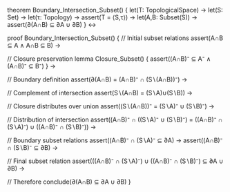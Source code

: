 theorem Boundary_Intersection_Subset() {
  let(T: TopologicalSpace) →
  let(S: Set) →
  let(τ: Topology) →
  assert(T = ⟨S,τ⟩) →
  let(A,B: Subset(S)) →
  assert(∂(A∩B) ⊆ ∂A ∪ ∂B)
} ↔

proof Boundary_Intersection_Subset() {
  // Initial subset relations
  assert(A∩B ⊆ A ∧ A∩B ⊆ B) →
  
  // Closure preservation
  lemma Closure_Subset() {
    assert((A∩B)⁻ ⊆ A⁻ ∧ (A∩B)⁻ ⊆ B⁻)
  } →

  // Boundary definition
  assert(∂(A∩B) = (A∩B)⁻ ∩ (S∖(A∩B))⁻) →

  // Complement of intersection
  assert(S∖(A∩B) = (S∖A)∪(S∖B)) →

  // Closure distributes over union
  assert((S∖(A∩B))⁻ = (S∖A)⁻ ∪ (S∖B)⁻) →

  // Distribution of intersection
  assert((A∩B)⁻ ∩ ((S∖A)⁻ ∪ (S∖B)⁻) = 
         ((A∩B)⁻ ∩ (S∖A)⁻) ∪ ((A∩B)⁻ ∩ (S∖B)⁻)) →

  // Boundary subset relations
  assert((A∩B)⁻ ∩ (S∖A)⁻ ⊆ ∂A) →
  assert((A∩B)⁻ ∩ (S∖B)⁻ ⊆ ∂B) →

  // Final subset relation
  assert(((A∩B)⁻ ∩ (S∖A)⁻) ∪ ((A∩B)⁻ ∩ (S∖B)⁻) ⊆ ∂A ∪ ∂B) →
  
  // Therefore
  conclude(∂(A∩B) ⊆ ∂A ∪ ∂B)
}